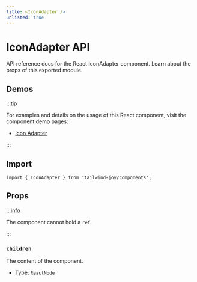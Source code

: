 ```yaml
---
title: <IconAdapter />
unlisted: true
---
```


# IconAdapter API

<DeprecatedIn version="0.3.0" />

API reference docs for the React IconAdapter component.
Learn about the props of this exported module.

## Demos

:::tip

For examples and details on the usage of this React component, visit the component demo pages:

- [Icon Adapter](../components/icon-adapter)

:::

## Import

```tsx
import { IconAdapter } from 'tailwind-joy/components';
```

## Props

:::info

The component cannot hold a `ref`.

:::

### `children`

The content of the component.

- Type: `ReactNode`
